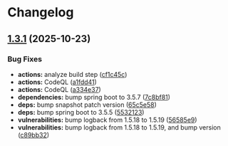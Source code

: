 # Changelog

## [1.3.1](https://github.com/navikt/rina-irsync/compare/v1.3.1-SNAPSHOT...v1.3.1) (2025-10-23)


### Bug Fixes

* **actions:** analyze build step ([cf1c45c](https://github.com/navikt/rina-irsync/commit/cf1c45c9ca7efbb0a3d5b66a72df092f5637eb89))
* **actions:** CodeQL ([a1fdd41](https://github.com/navikt/rina-irsync/commit/a1fdd41f64daef120a2c5b8f50470c288a1060cc))
* **actions:** CodeQL ([a334e37](https://github.com/navikt/rina-irsync/commit/a334e3719e55f1df020e5a3908beaca21477c96d))
* **dependencies:** bump spring boot to 3.5.7 ([7c8bf81](https://github.com/navikt/rina-irsync/commit/7c8bf8167efa346ae8a48aa213eeac0ed7a295d1))
* **deps:** bump snapshot patch version ([65c5e58](https://github.com/navikt/rina-irsync/commit/65c5e58590beb6fb22236d29ba932a0f37b5a83f))
* **deps:** bump spring boot to 3.5.5 ([5532123](https://github.com/navikt/rina-irsync/commit/55321236df546a34a050ba59785c39573f493a52))
* **vulnerabilities:** bump logback from 1.5.18 to 1.5.19 ([56585e9](https://github.com/navikt/rina-irsync/commit/56585e9fd8f1dae6cf47410ec4e3090a1d93cf53))
* **vulnerabilities:** bump logback from 1.5.18 to 1.5.19, and bump version ([c89bb32](https://github.com/navikt/rina-irsync/commit/c89bb32a48f7b713b71bd8002037f421525db08b))
